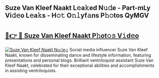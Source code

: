 ## Suze Van Kleef Naakt L𝚎a𝚔ed N𝚞𝚍e - Part-mLy Vi𝚍𝚎o L𝚎a𝚔s - H𝚘𝚝 O𝚗𝚕yf𝚊ns P𝚑𝚘tos QyMGV

# <h2><a href="http://kf1bha.oniu.top/?m=Suze+Van+Kleef+Naakt">🔗👉 🔴 Suze Van Kleef Naakt P𝚑ot𝚘𝚜 V𝚒d𝚎o</a></h2>

[![Suze Van Kleef Naakt Nu𝚍e𝚜](https://i.imgur.com/0qMVB7G.gif)](http://kf1bha.oniu.top/?m=Suze+Van+Kleef+Naakt)
Social media influencer Suze Van Kleef Naakt, known for disseminating dance and lifestyle information, featuring presentations and personal blogs. Brilliant ventriloquist assistant Suze Van Kleef Naakt, celebrated for their exceptional abilities and accomplishments in assisting ventriloquists.  

